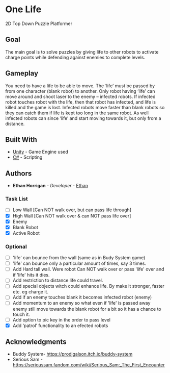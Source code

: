 # One Life

2D Top Down Puzzle Platformer

## Goal
The main goal is to solve puzzles by giving life to other robots to activate charge points while defending against enemies
to complete levels.

## Gameplay

You need to have a life to be able to move. The ‘life’ must be passed by from one character (blank robot) to another. Only robot having ‘life’ can move around and shoot laser to the enemy – infected robots.  If infected robot touches robot with the life, then that robot has infected, and life is killed and the game is lost. Infected robots move faster than blank robots so they can catch them if life is kept too long in the same robot. As well infected robots can since ‘life’ and start moving towards it, but only from a distance.

## Built With

* [Unity](https://unity.com/) - Game Engine used
* [C#](https://maven.apache.org/) - Scripting

## Authors

* **Ethan Horrigan** - *Developer* - [Ethan](https://github.com/ethanhorrigan)

### Task List

- [ ] Low Wall [Can NOT walk over, but can pass life through]
- [x] High Wall [Can NOT walk over & can NOT pass life over]
- [x] Enemy
- [x] Blank Robot
- [x] Active Robot

### Optional
- [ ] 'life' can bounce from the wall (same as in Budy System game)
- [ ] 'life' can bounce only a particular amount of times, say 3 times.
- [ ] Add Hard tall wall. Were robot Can NOT walk over or pass 'life' over and if 'life' hits it dies.
- [ ] Add restriction to distance life could travel.
- [ ] Add special objects witch could enhance life. By make it stronger, faster etc. eg charge it.
- [ ] Add if an enemy touches blank it becomes infected robot (enemy)
- [ ] Add momentum to an enemy so what even if 'life' is passed away enemy still move towards the blank robot for a bit so it has a chance to touch it.
- [ ] Add option to pic key in the order to pass level
- [x] Add ‘patrol’ functionality to an efected robots

## Acknowledgments

-	Buddy System-  https://prodigalson.itch.io/buddy-system
-	Serious Sam - https://serioussam.fandom.com/wiki/Serious_Sam:_The_First_Encounter

